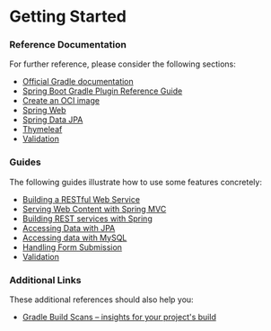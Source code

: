 # Getting Started

### Reference Documentation
For further reference, please consider the following sections:

* [Official Gradle documentation](https://docs.gradle.org)
* [Spring Boot Gradle Plugin Reference Guide](https://docs.spring.io/spring-boot/docs/2.6.13/gradle-plugin/reference/html/)
* [Create an OCI image](https://docs.spring.io/spring-boot/docs/2.6.13/gradle-plugin/reference/html/#build-image)
* [Spring Web](https://docs.spring.io/spring-boot/docs/2.6.13/reference/htmlsingle/#web)
* [Spring Data JPA](https://docs.spring.io/spring-boot/docs/2.6.13/reference/htmlsingle/#data.sql.jpa-and-spring-data)
* [Thymeleaf](https://docs.spring.io/spring-boot/docs/2.6.13/reference/htmlsingle/#web.servlet.spring-mvc.template-engines)
* [Validation](https://docs.spring.io/spring-boot/docs/2.6.13/reference/htmlsingle/#io.validation)

### Guides
The following guides illustrate how to use some features concretely:

* [Building a RESTful Web Service](https://spring.io/guides/gs/rest-service/)
* [Serving Web Content with Spring MVC](https://spring.io/guides/gs/serving-web-content/)
* [Building REST services with Spring](https://spring.io/guides/tutorials/rest/)
* [Accessing Data with JPA](https://spring.io/guides/gs/accessing-data-jpa/)
* [Accessing data with MySQL](https://spring.io/guides/gs/accessing-data-mysql/)
* [Handling Form Submission](https://spring.io/guides/gs/handling-form-submission/)
* [Validation](https://spring.io/guides/gs/validating-form-input/)

### Additional Links
These additional references should also help you:

* [Gradle Build Scans – insights for your project's build](https://scans.gradle.com#gradle)

